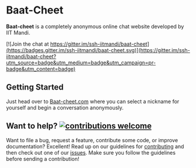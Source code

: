 # Baat-Cheet   
**Baat-cheet** is a completely
anonymous online chat website developed by IIT Mandi.

[![Join the chat at https://gitter.im/ssh-iitmandi/baat-cheet](https://badges.gitter.im/ssh-iitmandi/baat-cheet.svg)](https://gitter.im/ssh-iitmandi/baat-cheet?utm_source=badge&utm_medium=badge&utm_campaign=pr-badge&utm_content=badge)

## Getting Started
Just head over to [Baat-cheet.com](https://baat-cheet-iit.herokuapp.com/) where you can select a nickname for yourself and begin a conversation anonymously.


## Want to help? [![contributions welcome](https://img.shields.io/badge/contributions-welcome-brightgreen.svg?style=flat)](https://github.com/KamandPrompt/baat-cheet/issues)

Want to file a bug, request a feature, contribute some code, or improve documentation? Excellent! Read up on our guidelines for [contributing](CONTRIBUTING.md) and then check out one of our [issues](https://github.com/KamandPrompt/baat-cheet/issues). Make sure you follow the guidelines before sending a contribution!
